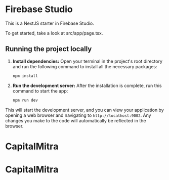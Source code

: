 # Firebase Studio

This is a NextJS starter in Firebase Studio.

To get started, take a look at src/app/page.tsx.

## Running the project locally

1.  **Install dependencies:**
    Open your terminal in the project's root directory and run the following command to install all the necessary packages:
    ```bash
    npm install
    ```

2.  **Run the development server:**
    After the installation is complete, run this command to start the app:
    ```bash
    npm run dev
    ```

This will start the development server, and you can view your application by opening a web browser and navigating to `http://localhost:9002`. Any changes you make to the code will automatically be reflected in the browser.
# CapitalMitra
# CapitalMitra
